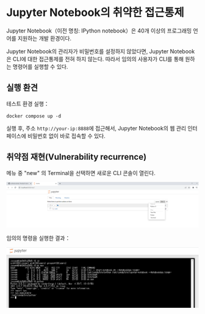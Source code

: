# Jupyter Notebook의 취약한 접근통제

Jupyter Notebook（이전 명칭: IPython notebook）은 40개 이상의 프로그래밍 언어를 지원하는 개발 환경이다.

Jupyter Notebook의 관리자가 비밀번호를 설정하지 않았다면, Jupyter Notebook은 CLI에 대한 접근통제를 전혀 하지 않는다.
따라서 임의의 사용자가 CLI를 통해 원하는 명령어를 실행할 수 있다.

## 실행 환견

테스트 환경 실행：

```
docker compose up -d
```

실행 후, 주소 `http://your-ip:8888`에 접근해서, Jupyter Notebook의 웹 관리 인터페이스에 비밀번호 없이 바로 접속할 수 있다.

## 취약점 재현(Vulnerability recurrence)

메뉴 중 "new" 의 Terminal을 선택하면 새로운 CLI 콘솔이 열린다.

![](jupyer__start.png)

임의의 명령을 실행한 결과：

![](jupyter__python_shell.png)
